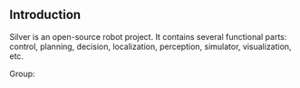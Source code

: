 ## Introduction

Silver is an open-source robot project.
It contains several functional parts: control, planning, decision, localization, perception, simulator, visualization, etc.

Group:



